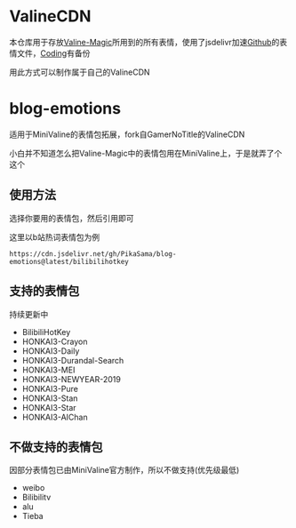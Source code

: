 # ValineCDN

本仓库用于存放[Valine-Magic](https://github.com/GamerNoTitle/Valine-Magic)所用到的所有表情，使用了jsdelivr加速[Github](https://github.com/GamerNoTitle/ValineCDN)的表情文件，[Coding](https://gamernotitle.coding.net/p/ValineCDN/d/ValineCDN/git/tree/master)有备份

用此方式可以制作属于自己的ValineCDN

# blog-emotions

适用于MiniValine的表情包拓展，fork自GamerNoTitle的ValineCDN

小白并不知道怎么把Valine-Magic中的表情包用在MiniValine上，于是就弄了个这个

## 使用方法
选择你要用的表情包，然后引用即可

这里以b站热词表情包为例
```
https://cdn.jsdelivr.net/gh/PikaSama/blog-emotions@latest/bilibilihotkey
```

## 支持的表情包
持续更新中
 - BilibiliHotKey
 - HONKAI3-Crayon
 - HONKAI3-Daily
 - HONKAI3-Durandal-Search
 - HONKAI3-MEI
 - HONKAI3-NEWYEAR-2019
 - HONKAI3-Pure
 - HONKAI3-Stan
 - HONKAI3-Star
 - HONKAI3-AIChan

## 不做支持的表情包
因部分表情包已由MiniValine官方制作，所以不做支持(优先级最低)

 - weibo
 - Bilibilitv
 - alu
 - Tieba
